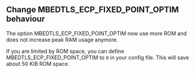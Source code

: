 Change MBEDTLS_ECP_FIXED_POINT_OPTIM behaviour
------------------------------------------------------

The option MBEDTLS_ECP_FIXED_POINT_OPTIM now use more ROM and does not increase
peak RAM usage anymore.

If you are limited by ROM space, you can define MBEDTLS_ECP_FIXED_POINT_OPTIM
to `0` in your config file. This will save about 50 KiB ROM space.
